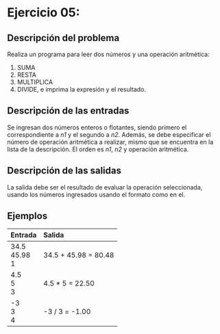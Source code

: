 # **Ejercicio 05:**

## Descripción del problema

Realiza un programa para leer dos números y una operación aritmética: 
1. SUMA 
2. RESTA
3. MULTIPLICA 
4. DIVIDE, e imprima la expresión y el resultado.

## Descripción de las entradas

Se ingresan dos números enteros o flotantes, siendo primero el correspondiente a *n1* y el segundo a *n2*. Además, se debe especificar el número de operación aritmética a realizar, mismo que se encuentra en la lista de la descripción. El orden es *n1*, *n2* y operación aritmética. 

## Descripción de las salidas

La salida debe ser el resultado de evaluar la operación seleccionada, usando los números ingresados usando el formato como en el.

## Ejemplos

| Entrada    | Salida     |
| :--------- | :--------- |
| 34.5 <br> 45.98 <br> 1 | 34.5 + 45.98 = 80.48 |
| 4.5  <br> 5 <br> 3     | 4.5 * 5 = 22.50 |
| -3   <br> 3 <br> 4      | -3 / 3 = -1.00 |